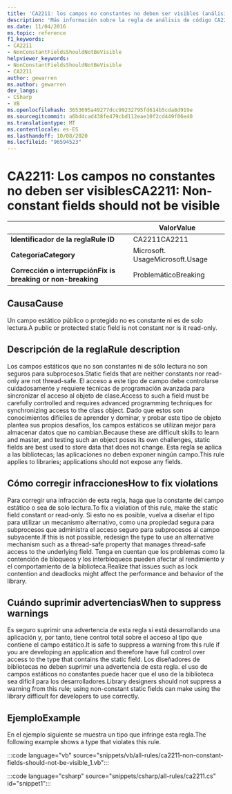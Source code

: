```yaml
---
title: 'CA2211: los campos no constantes no deben ser visibles (análisis de código)'
description: 'Más información sobre la regla de análisis de código CA2211: los campos no constantes no deben ser visibles'
ms.date: 11/04/2016
ms.topic: reference
f1_keywords:
- CA2211
- NonConstantFieldsShouldNotBeVisible
helpviewer_keywords:
- NonConstantFieldsShouldNotBeVisible
- CA2211
author: gewarren
ms.author: gewarren
dev_langs:
- CSharp
- VB
ms.openlocfilehash: 3653695a49277dcc99232795fd614b5cda8d919e
ms.sourcegitcommit: a6bd4cad438fe479cbd112eae10f2cd449f06e40
ms.translationtype: MT
ms.contentlocale: es-ES
ms.lasthandoff: 10/08/2020
ms.locfileid: "96594523"
---
```

# <a name="ca2211-non-constant-fields-should-not-be-visible"></a><span data-ttu-id="4246e-103">CA2211: Los campos no constantes no deben ser visibles</span><span class="sxs-lookup"><span data-stu-id="4246e-103">CA2211: Non-constant fields should not be visible</span></span>

| | <span data-ttu-id="4246e-104">Valor</span><span class="sxs-lookup"><span data-stu-id="4246e-104">Value</span></span> |
|-|-|
| <span data-ttu-id="4246e-105">**Identificador de la regla**</span><span class="sxs-lookup"><span data-stu-id="4246e-105">**Rule ID**</span></span> |<span data-ttu-id="4246e-106">CA2211</span><span class="sxs-lookup"><span data-stu-id="4246e-106">CA2211</span></span>|
| <span data-ttu-id="4246e-107">**Categoría**</span><span class="sxs-lookup"><span data-stu-id="4246e-107">**Category**</span></span> |<span data-ttu-id="4246e-108">Microsoft. Usage</span><span class="sxs-lookup"><span data-stu-id="4246e-108">Microsoft.Usage</span></span>|
| <span data-ttu-id="4246e-109">**Corrección o interrupción**</span><span class="sxs-lookup"><span data-stu-id="4246e-109">**Fix is breaking or non-breaking**</span></span> |<span data-ttu-id="4246e-110">Problemático</span><span class="sxs-lookup"><span data-stu-id="4246e-110">Breaking</span></span>|

## <a name="cause"></a><span data-ttu-id="4246e-111">Causa</span><span class="sxs-lookup"><span data-stu-id="4246e-111">Cause</span></span>

<span data-ttu-id="4246e-112">Un campo estático público o protegido no es constante ni es de solo lectura.</span><span class="sxs-lookup"><span data-stu-id="4246e-112">A public or protected static field is not constant nor is it read-only.</span></span>

## <a name="rule-description"></a><span data-ttu-id="4246e-113">Descripción de la regla</span><span class="sxs-lookup"><span data-stu-id="4246e-113">Rule description</span></span>

<span data-ttu-id="4246e-114">Los campos estáticos que no son constantes ni de sólo lectura no son seguros para subprocesos.</span><span class="sxs-lookup"><span data-stu-id="4246e-114">Static fields that are neither constants nor read-only are not thread-safe.</span></span> <span data-ttu-id="4246e-115">El acceso a este tipo de campo debe controlarse cuidadosamente y requiere técnicas de programación avanzada para sincronizar el acceso al objeto de clase.</span><span class="sxs-lookup"><span data-stu-id="4246e-115">Access to such a field must be carefully controlled and requires advanced programming techniques for synchronizing access to the class object.</span></span> <span data-ttu-id="4246e-116">Dado que estos son conocimientos difíciles de aprender y dominar, y probar este tipo de objeto plantea sus propios desafíos, los campos estáticos se utilizan mejor para almacenar datos que no cambian.</span><span class="sxs-lookup"><span data-stu-id="4246e-116">Because these are difficult skills to learn and master, and testing such an object poses its own challenges, static fields are best used to store data that does not change.</span></span> <span data-ttu-id="4246e-117">Esta regla se aplica a las bibliotecas; las aplicaciones no deben exponer ningún campo.</span><span class="sxs-lookup"><span data-stu-id="4246e-117">This rule applies to libraries; applications should not expose any fields.</span></span>

## <a name="how-to-fix-violations"></a><span data-ttu-id="4246e-118">Cómo corregir infracciones</span><span class="sxs-lookup"><span data-stu-id="4246e-118">How to fix violations</span></span>

<span data-ttu-id="4246e-119">Para corregir una infracción de esta regla, haga que la constante del campo estático o sea de solo lectura.</span><span class="sxs-lookup"><span data-stu-id="4246e-119">To fix a violation of this rule, make the static field constant or read-only.</span></span> <span data-ttu-id="4246e-120">Si esto no es posible, vuelva a diseñar el tipo para utilizar un mecanismo alternativo, como una propiedad segura para subprocesos que administra el acceso seguro para subprocesos al campo subyacente.</span><span class="sxs-lookup"><span data-stu-id="4246e-120">If this is not possible, redesign the type to use an alternative mechanism such as a thread-safe property that manages thread-safe access to the underlying field.</span></span> <span data-ttu-id="4246e-121">Tenga en cuentan que los problemas como la contención de bloqueos y los interbloqueos pueden afectar al rendimiento y el comportamiento de la biblioteca.</span><span class="sxs-lookup"><span data-stu-id="4246e-121">Realize that issues such as lock contention and deadlocks might affect the performance and behavior of the library.</span></span>

## <a name="when-to-suppress-warnings"></a><span data-ttu-id="4246e-122">Cuándo suprimir advertencias</span><span class="sxs-lookup"><span data-stu-id="4246e-122">When to suppress warnings</span></span>

<span data-ttu-id="4246e-123">Es seguro suprimir una advertencia de esta regla si está desarrollando una aplicación y, por tanto, tiene control total sobre el acceso al tipo que contiene el campo estático.</span><span class="sxs-lookup"><span data-stu-id="4246e-123">It is safe to suppress a warning from this rule if you are developing an application and therefore have full control over access to the type that contains the static field.</span></span> <span data-ttu-id="4246e-124">Los diseñadores de bibliotecas no deben suprimir una advertencia de esta regla. el uso de campos estáticos no constantes puede hacer que el uso de la biblioteca sea difícil para los desarrolladores.</span><span class="sxs-lookup"><span data-stu-id="4246e-124">Library designers should not suppress a warning from this rule; using non-constant static fields can make using the library difficult for developers to use correctly.</span></span>

## <a name="example"></a><span data-ttu-id="4246e-125">Ejemplo</span><span class="sxs-lookup"><span data-stu-id="4246e-125">Example</span></span>

<span data-ttu-id="4246e-126">En el ejemplo siguiente se muestra un tipo que infringe esta regla.</span><span class="sxs-lookup"><span data-stu-id="4246e-126">The following example shows a type that violates this rule.</span></span>

:::code language="vb" source="snippets/vb/all-rules/ca2211-non-constant-fields-should-not-be-visible_1.vb":::

:::code language="csharp" source="snippets/csharp/all-rules/ca2211.cs" id="snippet1":::
